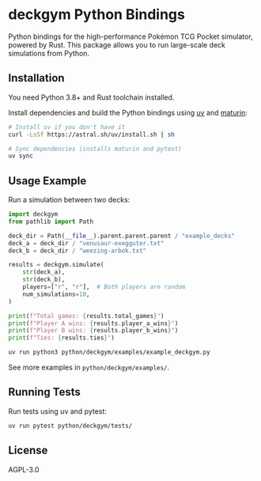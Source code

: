 # deckgym Python Bindings

Python bindings for the high-performance Pokémon TCG Pocket simulator, powered by Rust. This package allows you to run large-scale deck simulations from Python.

## Installation

You need Python 3.8+ and Rust toolchain installed.

Install dependencies and build the Python bindings using [uv](https://github.com/astral-sh/uv) and [maturin](https://github.com/PyO3/maturin):

```bash
# Install uv if you don't have it
curl -LsSf https://astral.sh/uv/install.sh | sh

# Sync dependencies (installs maturin and pytest)
uv sync
```

## Usage Example

Run a simulation between two decks:

```python
import deckgym
from pathlib import Path

deck_dir = Path(__file__).parent.parent.parent / "example_decks"
deck_a = deck_dir / "venusaur-exeggutor.txt"
deck_b = deck_dir / "weezing-arbok.txt"

results = deckgym.simulate(
    str(deck_a),
    str(deck_b),
    players=["r", "r"],  # Both players are random
    num_simulations=10,
)

print(f"Total games: {results.total_games}")
print(f"Player A wins: {results.player_a_wins}")
print(f"Player B wins: {results.player_b_wins}")
print(f"Ties: {results.ties}")
```

```bash
uv run python3 python/deckgym/examples/example_deckgym.py
```

See more examples in `python/deckgym/examples/`.

## Running Tests

Run tests using uv and pytest:

```bash
uv run pytest python/deckgym/tests/
```

## License

AGPL-3.0
